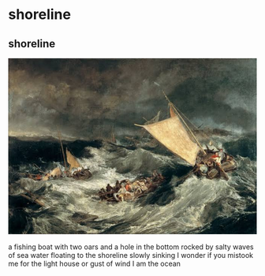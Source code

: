 # shoreline

## shoreline
![shoreline](images/shoreline.jpeg)

a fishing boat
with two oars and a 
hole in the bottom
rocked by salty waves 
of sea water 
floating to the shoreline
slowly sinking
I wonder if you mistook me
for the light house or
gust of wind
I am the ocean
